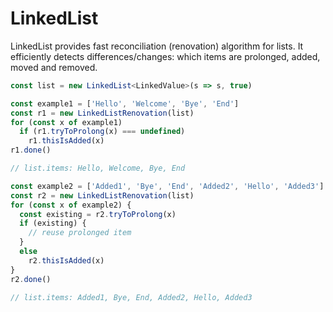 
# **LinkedList**

LinkedList provides fast reconciliation (renovation)
algorithm for lists. It efficiently detects
differences/changes: which items are prolonged, added,
moved and removed.

``` typescript
const list = new LinkedList<LinkedValue>(s => s, true)

const example1 = ['Hello', 'Welcome', 'Bye', 'End']
const r1 = new LinkedListRenovation(list)
for (const x of example1)
  if (r1.tryToProlong(x) === undefined)
    r1.thisIsAdded(x)
r1.done()

// list.items: Hello, Welcome, Bye, End

const example2 = ['Added1', 'Bye', 'End', 'Added2', 'Hello', 'Added3']
const r2 = new LinkedListRenovation(list)
for (const x of example2) {
  const existing = r2.tryToProlong(x)
  if (existing) {
    // reuse prolonged item
  }
  else
    r2.thisIsAdded(x)
}
r2.done()

// list.items: Added1, Bye, End, Added2, Hello, Added3
```
